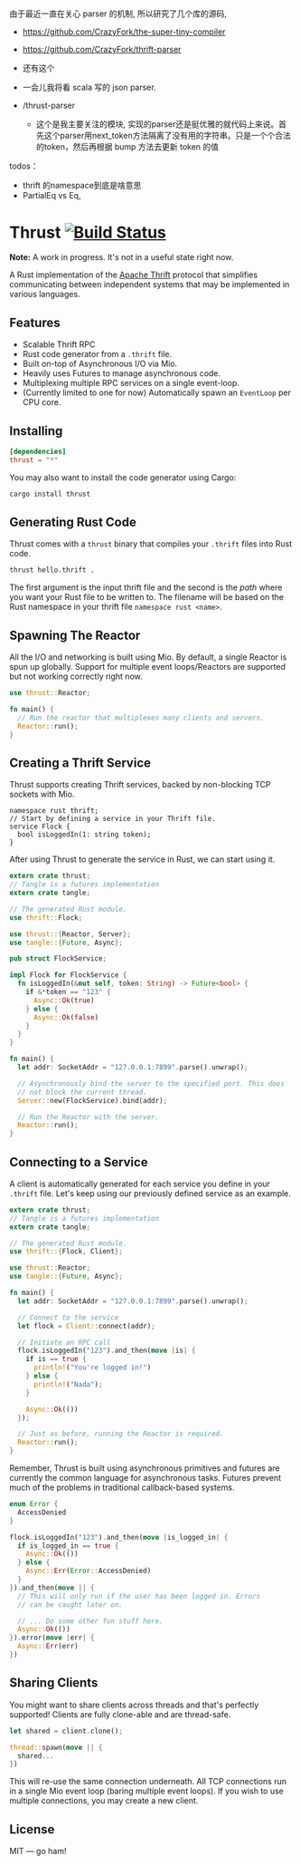 ##
由于最近一直在关心 parser 的机制, 所以研究了几个库的源码, 
  * https://github.com/CrazyFork/the-super-tiny-compiler
  * https://github.com/CrazyFork/thrift-parser
  * 还有这个
  * 一会儿我将看 scala 写的 json parser.
  

* /thrust-parser
  * 这个是我主要关注的模块, 实现的parser还是挺优雅的就代码上来说。首先这个parser用next_token方法隔离了没有用的字符串。只是一个个合法的token，然后再根据 bump 方法去更新 token 的值



todos：

* thrift 的namespace到底是啥意思
* PartialEq vs Eq,


# Thrust [![Build Status](https://travis-ci.org/thehydroimpulse/thrust.svg?branch=master)](https://travis-ci.org/thehydroimpulse/thrust)

**Note:** A work in progress. It's not in a useful state right now.

A Rust implementation of the [Apache Thrift](https://thrift.apache.org/) protocol that simplifies communicating between independent systems that may be implemented in various languages.

## Features

- Scalable Thrift RPC
- Rust code generator from a `.thrift` file.
- Built on-top of Asynchronous I/O via Mio.
- Heavily uses Futures to manage asynchronous code.
- Multiplexing multiple RPC services on a single event-loop.
- (Currently limited to one for now) Automatically spawn an `EventLoop` per CPU core.

## Installing

```toml
[dependencies]
thrust = "*"
```

You may also want to install the code generator using Cargo:

```bash
cargo install thrust
```

## Generating Rust Code

Thrust comes with a `thrust` binary that compiles your `.thrift` files into Rust code.

```bash
thrust hello.thrift .
```

The first argument is the input thrift file and the second is the *path* where you want your
Rust file to be written to. The filename will be based on the Rust namespace in your thrift file `namespace rust <name>`.

## Spawning The Reactor

All the I/O and networking is built using Mio. By default, a single Reactor is spun up globally. Support for multiple event loops/Reactors are supported but not working correctly right now.

```rust
use thrust::Reactor;

fn main() {
  // Run the reactor that multiplexes many clients and servers.
  Reactor::run();
}
```

## Creating a Thrift Service

Thrust supports creating Thrift services, backed by non-blocking TCP sockets with Mio.

```thrift
namespace rust thrift;
// Start by defining a service in your Thrift file.
service Flock {
  bool isLoggedIn(1: string token);
}
```

After using Thrust to generate the service in Rust, we can start using it.

```rust
extern crate thrust;
// Tangle is a futures implementation
extern crate tangle;

// The generated Rust module.
use thrift::Flock;

use thrust::{Reactor, Server};
use tangle::{Future, Async};

pub struct FlockService;

impl Flock for FlockService {
  fn isLoggedIn(&mut self, token: String) -> Future<bool> {
    if &*token == "123" {
      Async::Ok(true)
    } else {
      Async::Ok(false)
    }
  }
}

fn main() {
  let addr: SocketAddr = "127.0.0.1:7899".parse().unwrap();

  // Asynchronously bind the server to the specified port. This does
  // not block the current thread.
  Server::new(FlockService).bind(addr);

  // Run the Reactor with the server.
  Reactor::run();
}
```

## Connecting to a Service

A client is automatically generated for each service you define in your `.thrift` file. Let's keep using our previously defined service as an example.

```rust
extern crate thrust;
// Tangle is a futures implementation
extern crate tangle;

// The generated Rust module.
use thrift::{Flock, Client};

use thrust::Reactor;
use tangle::{Future, Async};

fn main() {
  let addr: SocketAddr = "127.0.0.1:7899".parse().unwrap();

  // Connect to the service
  let flock = Client::connect(addr);

  // Initiate an RPC call
  flock.isLoggedIn("123").and_then(move |is| {
    if is == true {
      println!("You're logged in!")
    } else {
      println!("Nada");
    }

    Async::Ok(())
  });

  // Just as before, running the Reactor is required.
  Reactor::run();
}
```

Remember, Thrust is built using asynchronous primitives and futures are currently the common language for asynchronous tasks. Futures prevent much of the problems in traditional callback-based systems.

```rust
enum Error {
  AccessDenied
}

flock.isLoggedIn("123").and_then(move |is_logged_in| {
  if is_logged_in == true {
    Async::Ok(())
  } else {
    Async::Err(Error::AccessDenied)
  }
}).and_then(move || {
  // This will only run if the user has been logged in. Errors
  // can be caught later on.

  // ... Do some other fun stuff here.
  Async::Ok(())
}).error(move |err| {
  Async::Err(err)
})
```

## Sharing Clients

You might want to share clients across threads and that's perfectly supported! Clients are fully clone-able and are thread-safe.

```rust
let shared = client.clone();

thread::spawn(move || {
  shared...
})
```

This will re-use the same connection underneath. All TCP connections run in a single Mio event loop (baring multiple event loops). If you wish to use multiple connections, you may create a new client.

## License

MIT &mdash; go ham!
